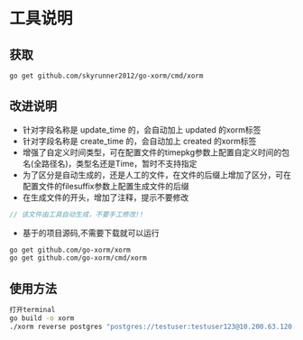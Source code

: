 # 工具说明

## 获取

```bash
go get github.com/skyrunner2012/go-xorm/cmd/xorm
```

## 改进说明
* 针对字段名称是 update_time 的，会自动加上 updated 的xorm标签
* 针对字段名称是 create_time 的，会自动加上 created 的xorm标签
* 增强了自定义时间类型，可在配置文件的timepkg参数上配置自定义时间的包名(全路径名)，类型名还是Time，暂时不支持指定
* 为了区分是自动生成的，还是人工的文件，在文件的后缀上增加了区分，可在配置文件的filesuffix参数上配置生成文件的后缀
* 在生成文件的开头，增加了注释，提示不要修改

```go
// 该文件由工具自动生成，不要手工修改!!
```

* 基于的项目源码,不需要下载就可以运行

```bash
go get github.com/go-xorm/xorm
go get github.com/go-xorm/cmd/xorm
```

## 使用方法

```bash
打开terminal
go build -o xorm
./xorm reverse postgres "postgres://testuser:testuser123@10.200.63.120:5432/testdb?sslmode=disable" templates/goxorm packagename
```
